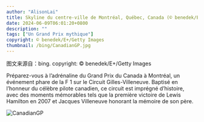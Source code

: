```yaml
---
author: "AlisonLai"
title: Skyline du centre-ville de Montréal, Québec, Canada (© benedek/E+/Getty Images)
date: 2024-06-09T06:01:20+0800
description: ""
tags: ["Un Grand Prix mythique"]
copyright: © benedek/E+/Getty Images
thumbnail: /bing/CanadianGP.jpg
---
```

图文来源自：bing.  copyright: © benedek/E+/Getty Images

Préparez-vous à l’adrénaline du Grand Prix du Canada à Montréal, un événement phare de la F 1 sur le Circuit Gilles-Villeneuve. Baptisé en l’honneur du célèbre pilote canadien, ce circuit est imprégné d’histoire, avec des moments mémorables tels que la première victoire de Lewis Hamilton en 2007 et Jacques Villeneuve honorant la mémoire de son père.

![CanadianGP](/bing/CanadianGP.jpg)